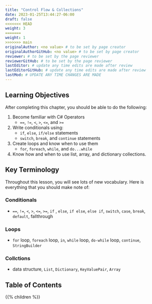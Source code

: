 ```yaml
---
title: "Control Flow & Collections"
date: 2023-01-25T13:44:27-06:00
draft: false
<<<<<<< HEAD
weight: 3
=======
weight: 1
>>>>>>> main
originalAuthor: <no value> # to be set by page creator
originalAuthorGitHub: <no value> # to be set by page creator
reviewer: # to be set by the page reviewer
reviewerGitHub: # to be set by the page reviewer
lastEditor: # update any time edits are made after review
lastEditorGitHub: # update any time edits are made after review
lastMod: # UPDATE ANY TIME CHANGES ARE MADE
---
```


## Learning Objectives

After completing this chapter, you should be able to do the following:
1. Become familiar with C# Operators
   - `==`, `!=`, `<`, `>`, `<=`, and `>=`
1. Write conditionals using:
   - `if`, `else`, `if/else` statements
   - `switch`, `break`, and `continue` statements
1. Create loops and know when to use them
   - `for`, `foreach`, `while`, and `do...while`
1. Know how and when to use list, array, and dictionary collections.

## Key Terminology

Throughout this lesson, you will see lots of new vocabulary. Here is everything that you should make note of:

### Conditionals
- `==`, `!=`, `<`, `>`, `<=`, `>=`, `if` , `else`, `if else`, `else if`, `switch`, `case`, `break`, `default`, fallthrough

### Loops
- `for` loop, `foreach` loop, `in`, `while` loop, `do-while` loop, `continue`, `StringBuilder`

### Collctions
- data structure, `List`, `Dictionary`, `KeyValuePair`, `Array`




## Table of Contents

{{% children %}}
